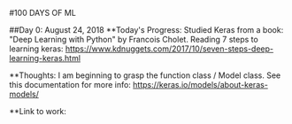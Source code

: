 #100 DAYS OF ML

##Day 0: August 24, 2018
**Today's Progress: Studied Keras from a book: "Deep Learning with Python" by Francois Cholet. 
Reading 7 steps to learning keras: https://www.kdnuggets.com/2017/10/seven-steps-deep-learning-keras.html


**Thoughts: I am beginning to grasp the function class / Model class. See this documentation for more info:
https://keras.io/models/about-keras-models/

**Link to work:
